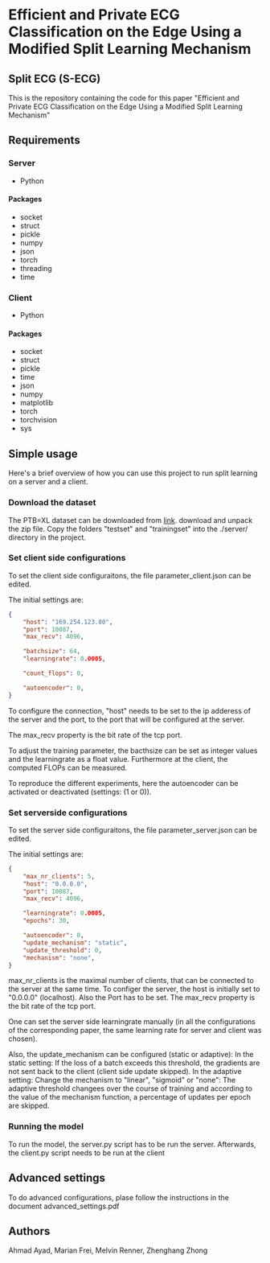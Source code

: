 # Efficient and Private ECG Classification on the Edge Using a Modified Split Learning Mechanism
## Split ECG (S-ECG)
This is the repository containing the code for this paper "Efficient and Private ECG Classification on the Edge Using a Modified Split Learning Mechanism"


## Requirements

### Server
* Python
#### Packages
* socket
* struct
* pickle
* numpy
* json
* torch
* threading
* time

### Client
* Python
#### Packages
* socket
* struct
* pickle
* time
* json
* numpy
* matplotlib
* torch
* torchvision
* sys


## Simple usage

Here's a brief overview of how you can use this project to run split learning on a server and a client.

### Download the dataset
The PTB=XL dataset can be downloaded from 
[link](https://physionet.org/content/ptb-xl/1.0.1/). download and unpack the zip file. Copy the folders "testset" and "trainingset" into the ./server/ directory in the project.

### Set client side configurations

To set the client side configuraitons, the file parameter_client.json can be edited.  

The initial settings are:

```json
{
    "host": "169.254.123.80",
    "port": 10087,
    "max_recv": 4096,

    "batchsize": 64,
    "learningrate": 0.0005,

    "count_flops": 0,

    "autoencoder": 0,
}

```
To configure the connection, "host" needs to be set to the ip adderess of the server and the port, to the port that will be configured at the server.

The max_recv property is the bit rate of the tcp port.


To adjust the training parameter, the bacthsize can be set as integer values and the learningrate as a float value.
Furthermore at the client, the computed FLOPs can be measured.

To reproduce the different experiments, here the autoencoder can be activated or deactivated (settings: (1 or 0)).



### Set serverside configurations

To set the server side configuraitons, the file parameter_server.json can be edited.  

The initial settings are:
```json
{
    "max_nr_clients": 5,
    "host": "0.0.0.0",
    "port": 10087,
    "max_recv": 4096,

    "learningrate": 0.0005,
    "epochs": 30,

    "autoencoder": 0,
    "update_mechanism": "static",
    "update_threshold": 0,
    "mechanism": "none",
}
```

max_nr_clients is the maximal number of clients, that can be connected to the server at the same time.
To configer the server, the host is initially set to "0.0.0.0" (localhost).
Also the Port has to be set.
The max_recv property is the bit rate of the tcp port.

One can set the server side learningrate manually (in all the configurations of the corresponding paper, the same learning rate for server and client was chosen).

Also, the update_mechanism can be configured (static or adaptive):
In the static setting: 
If the loss of a batch exceeds this threshold, the gradients are not sent back to the client (client side update skipped).
In the adaptive setting:
Change the mechanism to "linear", "sigmoid" or "none":
The adaptive threshold changees over the course of training and according to the value of the mechanism function, a percentage of updates per epoch are skipped.

### Running the model

To run the model, the server.py script has to be run the server. Afterwards, the client.py script needs to be run at the client




## Advanced settings

To do advanced configurations, plase follow the instructions in the document advanced_settings.pdf

## Authors
Ahmad Ayad, Marian Frei, Melvin Renner, Zhenghang Zhong
